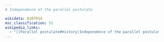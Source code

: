 ```yaml
---
# Independence of the parallel postulate

wikidata: Q207014
msc_classification: 51
wikipedia_links:
  - "[[Parallel postulate#History|Independence of the parallel postulate]]"
---
```

